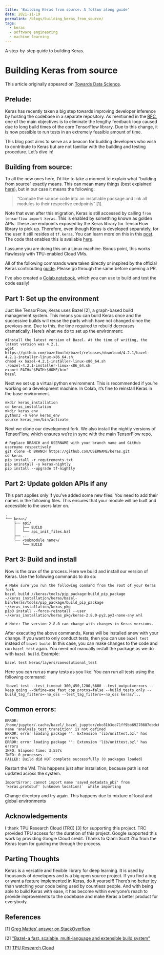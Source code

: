 ```yaml
---
title: 'Building Keras from source: A follow along guide'
date: 2021-11-19
permalink: /blogs/building_keras_from_source/
tags:
  - keras
  - software engineering
  - machine learning
---
```

A step-by-step guide to building Keras.

Building Keras from source
======

This article originally appeared on [Towards Data Science](https://towardsdatascience.com/building-keras-from-source-a-follow-along-guide-2bcc4cea3aec).

Prelude:
--------
Keras has recently taken a big step towards improving developer inference by hosting the codebase in a separate repository. As mentioned in the [RFC](https://github.com/tensorflow/community/blob/master/rfcs/20200205-standalone-keras-repository.md), one of the main objectives is to eliminate the lengthy feedback loop caused due to long build times of the core TensorFlow library. Due to this change, it is now possible to run tests in an extremely feasible amount of time. 
 
This blog post aims to serve as a beacon for budding developers who wish to contribute to Keras but are not familiar with the building and testing procedure. Let’s dive in!


Building from source:
--------------------
To all the new ones here, I’d like to take a  moment to explain what “building from source” exactly means. This can mean many things (best explained [here](https://stackoverflow.com/questions/1622506/programming-definitions-what-exactly-is-building)), but in our case it means the following: 

> “Compile the source code into an installable package and link all modules to their respective endpoints” [1].

Note that even after this migration, Keras is still accessed by calling `from tensorflow import keras`. This is enabled by something known as golden APIs. These are endpoints exposed by the Keras library for TensorFlow library to pick up. Therefore, even though Keras is developed separately, for the user it still resides at `tf.keras`. You can learn more on this in this [post](https://stackoverflow.com/questions/1622506/programming-definitions-what-exactly-is-building). The code that enables this is available [here](https://github.com/tensorflow/tensorflow/blob/master/tensorflow/api_template.__init__.py). 

I assume you are doing this on a Linux machine. Bonus point, this works flawlessly with TPU-enabled Cloud VMs.


All of the following commands were taken directly or inspired by the official Keras contributing [guide](https://github.com/keras-team/keras/blob/master/CONTRIBUTING.md). Please go through the same before opening a PR.

I’ve also created a [Colab notebook](https://colab.research.google.com/github/AdityaKane2001/keras_build_test/blob/main/Keras_build_test_notebook.ipynb), which you can use to build and test the code easily!

Part 1: Set up the environment
--------
Just like TensorFlow, Keras uses Bazel [2], a graph-based build management system. This means you can build Keras once and the successive builds will reuse the parts which have not changed since the previous one. Due to this, the time required to rebuild decreases dramatically. Here’s what we do to set up the environment:
```
#Install the latest version of Bazel. At the time of writing, the latest version was 4.2.1.
wget https://github.com/bazelbuild/bazel/releases/download/4.2.1/bazel-4.2.1-installer-linux-x86_64.sh
chmod +x bazel-4.2.1-installer-linux-x86_64.sh
./bazel-4.2.1-installer-linux-x86_64.sh
export PATH="$PATH:$HOME/bin"
bazel
```
Next we set up a virtual python environment. This is recommended if you’re working on a development machine. In Colab, it’s fine to reinstall Keras in the base environment. 
```
mkdir keras_installation
cd keras_installation
mkdir keras_env
python3 -m venv keras_env
source keras_env/bin/activate
```
Next we clone our development fork. We also install the nightly versions of TensorFlow, which ensures we’re in sync with the main TensorFlow repo.
```
# Replace BRANCH and USERNAME with your branch name and GitHub username respectively 
git clone -b BRANCH https://github.com/USERNAME/keras.git
cd keras
pip install -r requirements.txt
pip uninstall -y keras-nightly
pip install --upgrade tf-nightly
```

Part 2: Update golden APIs if any
--------
This part applies only if you’ve added some new files. You need to add their names in the following files. This ensures that your module will be built and accessible to the users later on.
```
.
└── keras/
    ├── api/
    │   ├── BUILD
    │   └── api_init_files.bzl
    ├── ...
    └── <submodule name>/
        └── BUILD
```

Part 3: Build and install
--------
Now is the crux of the process. Here we build and install our version of Keras. Use the following commands to do so: 
```
# Make sure you run the following command from the root of your Keras fork
bazel build //keras/tools/pip_package:build_pip_package
~/keras_installation/keras/bazel-bin/keras/tools/pip_package/build_pip_package ~/keras_installation/keras_pkg
pip3 install --force-reinstall --user ~/keras_installation/keras_pkg/keras-2.8.0-py2.py3-none-any.whl

# Note: The version 2.8.0 can change with changes in Keras versions. 
```
After executing the above commands, Keras will be installed anew with your change.
If you want to only conduct tests, then you can use `bazel test` instead of `bazel build`. In this case, you can make changes to the code and run `bazel test` again. You need not manually install the package as we do with `bazel build`.
Example:
```
bazel test keras/layers/convolutional_test
```
Here you can run as many tests as you like. You can run all tests using the following command:



```
!bazel test --test_timeout 300,450,1200,3600 --test_output=errors --keep_going --define=use_fast_cpp_protos=false --build_tests_only --build_tag_filters=-no_oss --test_tag_filters=-no_oss keras/...
```

Common errors:
--------

```
ERROR: /home/jupyter/.cache/bazel/_bazel_jupyter/ebc81b3ee71ff9bb69270887ebdc0d7b/external/bazel_skylib/lib/unittest.bzl:203:27: name 'analysis_test_transition' is not defined
ERROR: error loading package '': Extension 'lib/unittest.bzl' has errors
ERROR: error loading package '': Extension 'lib/unittest.bzl' has errors
INFO: Elapsed time: 3.557s
INFO: 0 processes.
FAILED: Build did NOT complete successfully (0 packages loaded)
```
Restart the VM. This happens just after installation, because path is not updated across the system. 

```
ImportError: cannot import name 'saved_metadata_pb2' from 'keras.protobuf' (unknown location)`  while importing 
```
Change directory and try again. This happens due to mixture of local and global environments


Acknowledgements
--------
I thank TPU Research Cloud (TRC) [3] for supporting this project. TRC provided TPU access for the duration of this project. Google supported this work by providing Google Cloud credit. Thanks to Qianli Scott Zhu from the Keras team for guiding me through the process.

Parting Thoughts
--------

Keras is a versatile and flexible library for deep learning. It is used by thousands of developers and is a big open source project. If you find a bug or  want a feature implemented in Keras, do it yourself! There’s no better joy than watching your code being used by countless people. And with being able to build Keras with ease, it has become within everyone’s reach to provide improvements to the codebase and make Keras a better product for everybody.


References
---------
[1] [Greg Mattes' answer on StackOverflow ](https://stackoverflow.com/questions/1622506/programming-definitions-what-exactly-is-building)

[2] ["Bazel - a fast, scalable, multi-language and extensible build system"](https://bazel.build/)

[3] [TPU Research Cloud](https://sites.research.google/trc/about/)